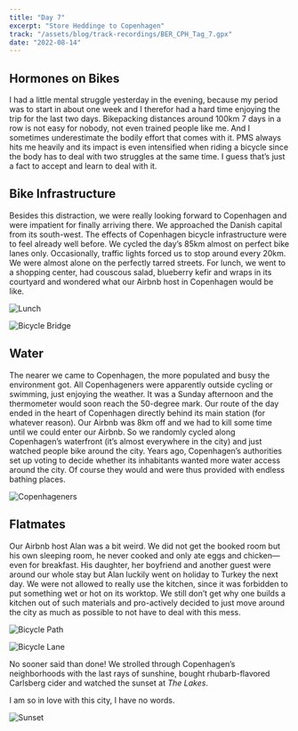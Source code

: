```yaml
---
title: "Day 7"
excerpt: "Store Heddinge to Copenhagen"
track: "/assets/blog/track-recordings/BER_CPH_Tag_7.gpx"
date: "2022-08-14"
---
```


## Hormones on Bikes
I had a little mental struggle yesterday in the evening, because my period was to start in about one week and I therefor had a hard time enjoying the trip for the last two days. Bikepacking distances around 100km 7 days in a row is not easy for nobody, not even trained people like me. And I sometimes underestimate the bodily effort that comes with it. PMS always hits me heavily and its impact is even intensified when riding a bicycle since the body has to deal with two struggles at the same time. I guess that’s just a fact to accept and learn to deal with it.

## Bike Infrastructure
Besides this distraction, we were really looking forward to Copenhagen and were impatient for finally arriving there. We approached the Danish capital from its south-west. The effects of Copenhagen bicycle infrastructure were to feel already well before. We cycled the day’s 85km almost on perfect bike lanes only. Occasionally, traffic lights forced us to stop around every 20km. We were almost alone on the perfectly tarred streets. For lunch, we went to a shopping center, had couscous salad, blueberry kefir and wraps in its courtyard and wondered what our Airbnb host in Copenhagen would be like.  

![Lunch]($BASEPATH/assets/blog/images/day7_lunch.jpg)

![Bicycle Bridge]($BASEPATH/assets/blog/images/day7_bicycle-bridge.jpg)

## Water
The nearer we came to Copenhagen, the more populated and busy the environment got. All Copenhageners were apparently outside cycling or swimming, just enjoying the weather. It was a Sunday afternoon and the thermometer would soon reach the 50-degree mark. Our route of the day ended in the heart of Copenhagen directly behind its main station (for whatever reason). Our Airbnb was 8km off and we had to kill some time until we could enter our Airbnb. So we randomly cycled along Copenhagen’s waterfront (it’s almost everywhere in the city) and just watched people bike around the city. Years ago, Copenhagen’s authorities set up voting to decide whether its inhabitants wanted more water access around the city. Of course they would and were thus provided with endless bathing places. 

![Copenhageners]($BASEPATH/assets/blog/images/day7_copenhageners.jpg)

## Flatmates
Our Airbnb host Alan was a bit weird. We did not get the booked room but his own sleeping room, he never cooked and only ate eggs and chicken—even for breakfast. His daughter, her boyfriend and another guest were around our whole stay but Alan luckily went on holiday to Turkey the next day. We were not allowed to really use the kitchen, since it was forbidden to put something wet or hot on its worktop. We still don’t get why one builds a kitchen out of such materials and pro-actively decided to just move around the city as much as possible to not have to deal with this mess. 

![Bicycle Path]($BASEPATH/assets/blog/images/day7_bicycle-path.jpg)

![Bicycle Lane]($BASEPATH/assets/blog/images/day7_bicycle-lane.jpg)

No sooner said than done! We strolled through Copenhagen’s neighborhoods with the last rays of sunshine, bought rhubarb-flavored Carlsberg cider and watched the sunset at *The Lakes*. 

I am so in love with this city, I have no words.

![Sunset]($BASEPATH/assets/blog/images/day7_sunset.jpg)
